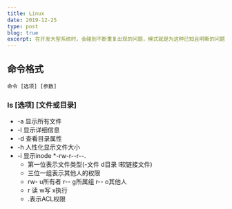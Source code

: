 ```yaml
---
title: Linux
date: 2019-12-25
type: post
blog: true
excerpt: 在开发大型系统时，会碰到不断重复出现的问题，模式就是为这种已知且明晰的问题提供标准化解决方案，可以将模式理解为一种最佳实践、一种有价值的抽象或者是一种解决常见问题的模板  
---
```


## 命令格式
`命令 [选项] [参数]`
### ls [选项] [文件或目录]
* -a 显示所有文件
* -l 显示详细信息
* -d 查看目录属性
* -h 人性化显示文件大小
* -i 显示inode
*-rw-r--r--.
  * 第一位表示文件类型(-文件 d目录 l软链接文件)
  * 三位一组表示其他人的权限
  * rw- u所有者 r-- g所属组 r-- o其他人
  * r 读 w写 x执行
  * .表示ACL权限
  
